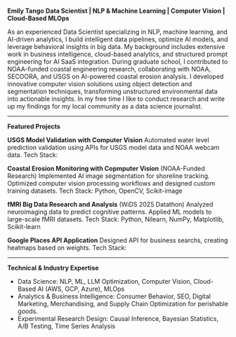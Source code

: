 **Emily Tango**
**Data Scientist | NLP & Machine Learning | Computer Vision | Cloud-Based MLOps**

As an experienced Data Scientist specializing in NLP, machine learning, and AI-driven analytics, I build intelligent data pipelines, optimize AI models, and leverage behavioral insights in big data. My background includes extensive work in business intelligence, cloud-based analytics, and structured prompt engineering for AI SaaS integration. During graduate school, I contributed to NOAA-funded coastal engineering research, collaborating with NOAA, SECOORA, and USGS on AI-powered coastal erosion analysis. I developed innovative computer vision solutions using object detection and segmentation techniques, transforming unstructured environmental data into actionable insights. In my free time I like to conduct research and write up my findings for my local community as a data science journalist. 

---

**Featured Projects**

**USGS Model Validation with Computer Vision**
Automated water level prediction validation using APIs for USGS model data and NOAA webcam data. 
Tech Stack:

**Coastal Erosion Monitoring with Copmputer Vision** (NOAA-Funded Research)
Implemented AI image segmentation for shoreline tracking. Optimized computer vision processing workflows and designed custom training datasets.
Tech Stack: Python, OpenCV, Scikit-image

**fMRI Big Data Research and Analysis** (WiDS 2025 Datathon)
Analyzed neuroimaging data to predict cognitive patterns. Applied ML models to large-scale fMRI datasets.
Tech Stack: Python, Nilearn, NumPy, Matplotlib, Scikit-learn

**Google Places API Application** 
Designed API for business searchs, creating heatmaps based on weights.
Tech Stack:

---

**Technical & Industry Expertise**
- Data Science: NLP, ML, LLM Optimization, Computer Vision, Cloud-Based AI (AWS, GCP, Azure), MLOps
- Analytics & Business Intelligence: Consumer Behavior, SEO, Digital Marketing, Merchandising, and Supply Chain Optimization for perishable goods.
- Experimental Research Design: Causal Inference, Bayesian Statistics, A/B Testing, Time Series Analysis
